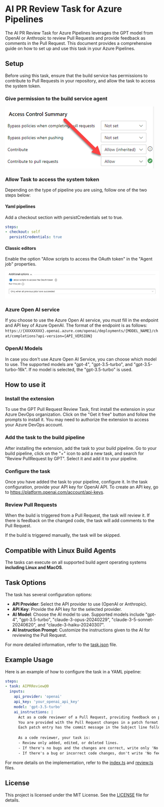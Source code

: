 # AI PR Review Task for Azure Pipelines

The AI PR Review Task for Azure Pipelines leverages the GPT model from OpenAI or Anthropic to review Pull Requests and provide feedback as comments in the Pull Request. This document provides a comprehensive guide on how to set up and use this task in your Azure Pipelines.

## Setup

Before using this task, ensure that the build service has permissions to contribute to Pull Requests in your repository, and allow the task to access the system token.

### Give permission to the build service agent

![contribute_to_pr](https://github.com/97saundersj/azure-pipeline-ai-pr-review/blob/main/images/contribute_to_pr.png?raw=true)

### Allow Task to access the system token

Depending on the type of pipeline you are using, follow one of the two steps below:

#### Yaml pipelines 

Add a checkout section with persistCredentials set to true.

```yaml
steps:
- checkout: self
  persistCredentials: true
```

#### Classic editors 

Enable the option "Allow scripts to access the OAuth token" in the "Agent job" properties.

![allow_access_token](https://github.com/97saundersj/azure-pipeline-ai-pr-review/blob/main/images/allow_access_token.png?raw=true)

### Azure Open AI service

If you choose to use the Azure Open AI service, you must fill in the endpoint and API key of Azure OpenAI. The format of the endpoint is as follows: `https://{XXXXXXXX}.openai.azure.com/openai/deployments/{MODEL_NAME}/chat/completions?api-version={API_VERSION}`

### OpenAI Models

In case you don't use Azure Open AI Service, you can choose which model to use. The supported models are "gpt-4", "gpt-3.5-turbo", and "gpt-3.5-turbo-16k". If no model is selected, the "gpt-3.5-turbo" is used.

## How to use it

### Install the extension

To use the GPT Pull Request Review Task, first install the extension in your Azure DevOps organization. Click on the "Get it free" button and follow the prompts to install it. You may need to authorize the extension to access your Azure DevOps account.

### Add the task to the build pipeline

After installing the extension, add the task to your build pipeline. Go to your build pipeline, click on the "+" icon to add a new task, and search for "Review PullRequest by GPT". Select it and add it to your pipeline.

### Configure the task

Once you have added the task to your pipeline, configure it. In the task configuration, provide your API key for OpenAI API. To create an API key, go to https://platform.openai.com/account/api-keys.

### Review Pull Requests

When the build is triggered from a Pull Request, the task will review it. If there is feedback on the changed code, the task will add comments to the Pull Request.

If the build is triggered manually, the task will be skipped.

## Compatible with Linux Build Agents

The tasks can execute on all supported build agent operating systems **including Linux and MacOS**.

## Task Options

The task has several configuration options:

- **API Provider**: Select the API provider to use (OpenAI or Anthropic).
- **API Key**: Provide the API key for the selected provider.
- **AI Model**: Choose the AI model to use. Supported models include "gpt-4", "gpt-3.5-turbo", "claude-3-opus-20240229", "claude-3-5-sonnet-20240620", and "claude-3-haiku-20240307".
- **AI Instruction Prompt**: Customize the instructions given to the AI for reviewing the Pull Request.

For more detailed information, refer to the [task.json](GPTPullRequestReview/task.json) file.

## Example Usage

Here is an example of how to configure the task in a YAML pipeline:

```yaml
steps:
- task: AIPRReview@0
  inputs:
    api_provider: 'openai'
    api_key: 'your_openai_api_key'
    model: 'gpt-3.5-turbo'
    ai_instructions: |
      Act as a code reviewer of a Pull Request, providing feedback on possible bugs and clean code issues.
      You are provided with the Pull Request changes in a patch format.
      Each patch entry has the commit message in the Subject line followed by the code changes (diffs) in a unidiff format.

      As a code reviewer, your task is:
      - Review only added, edited, or deleted lines.
      - If there's no bugs and the changes are correct, write only 'No feedback.'
      - If there's a bug or incorrect code changes, don't write 'No feedback.'
```

For more details on the implementation, refer to the [index.ts](GPTPullRequestReview/src/index.ts) and [review.ts](GPTPullRequestReview/src/review.ts) files.

## License

This project is licensed under the MIT License. See the [LICENSE](LICENSE) file for details.
